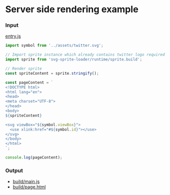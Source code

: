 # Server side rendering example

### Input

[entry.js](entry.js)

```js
import symbol from '../assets/twitter.svg';

// Import sprite instance which already contains twitter logo required above
import sprite from 'svg-sprite-loader/runtime/sprite.build';

// Render sprite
const spriteContent = sprite.stringify();

const pageContent = `
<!DOCTYPE html>
<html lang="en">
<head>
<meta charset="UTF-8">
</head>
<body>
${spriteContent}

<svg viewBox="${symbol.viewBox}">
  <use xlink:href="#${symbol.id}"></use>
</svg>
</body>
</html>
`;

console.log(pageContent);
```

### Output

- [build/main.js](build/main.js)
- [build/page.html](build/page.html)
